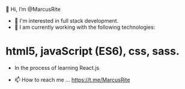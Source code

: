  👋 Hi, I’m @MarcusRite
- 👀  I'm interested in full stack development.
- 🌱 I am currently working with the following technologies:
# html5, javaScript (ES6), css, sass.
- In the process of learning React.js

- 📫 How to reach me ... https://t.me/MarcusRite
